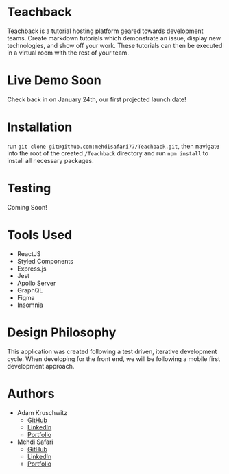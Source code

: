 # Teachback

Teachback is a tutorial hosting platform geared towards development teams. Create markdown tutorials which demonstrate an issue, display new technologies, and show off your work. These tutorials can then be executed in a virtual room with the rest of your team. 

# Live Demo Soon
Check back in on January 24th, our first projected launch date!

# Installation
run ```git clone git@github.com:mehdisafari77/Teachback.git```, then navigate into the root of the created `/Teachback` directory and run ```npm install``` to install all necessary packages.

# Testing
Coming Soon!

# Tools Used
* ReactJS
* Styled Components
* Express.js
* Jest
* Apollo Server
* GraphQL
* Figma
* Insomnia

# Design Philosophy
This application was created following a test driven, iterative development cycle. When developing for the front end, we will be following a mobile first development approach.

# Authors
* Adam Kruschwitz
    * [GitHub](https://www.github.com/AdamKruschwitz)
    * [LinkedIn](https://www.linkedin.com/in/akruschwitz)
    * [Portfolio](https://www.adamkruschwitz.com)
* Mehdi Safari
    * [GitHub](https://github.com/mehdisafari77)
    * [LinkedIn](https://www.linkedin.com/in/mehdi-safari-992799142/)
    * [Portfolio](https://mehdisafari77.github.io/React-Portfolio/)